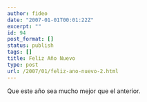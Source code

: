 ```yaml
---
author: fideo
date: "2007-01-01T00:01:22Z"
excerpt: ""
id: 94
post_format: []
status: publish
tags: []
title: Feliz Año Nuevo
type: post
url: /2007/01/feliz-ano-nuevo-2.html
---
```

Que este año sea mucho mejor que el anterior.
